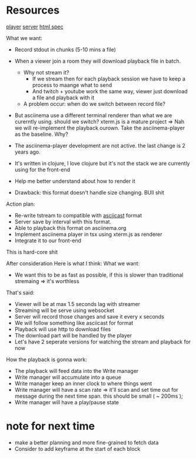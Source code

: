 # Resources
[player](https://github.com/asciinema/asciinema-player)
[server](https://github.com/asciinema/asciinema-server)
[html spec](https://html.spec.whatwg.org/#event-media-progress)


What we want:
- Record stdout in chunks (5-10 mins a file)
- When a viewer join a room they will download playback file in batch.
  - Why not stream it? 
    - If we stream then for each playback session we have to keep a process to maange what to send
    - And twitch + youtube work the same way, viewer just download a file and playback with it
  - A problem occur: when do we switch between record file?

- But asciinema use a different terminal renderer than what we are curerntly using. should we switch? xterm.js is a mature project
=> Nah we will re-implement the playback ourown. Take the asciinema-player as the baseline.
Why?
- The asciinema-player development are not active. the last change is 2 years ago.
- It's written in clojure, I love clojure but it's not the stack we are currently using for the front-end
- Help me better understand about how to render it

- Drawback: this format doesn't handle size changing. BUll shit

Action plan:
- Re-write tstream to compatible with [asciicast](https://github.com/asciinema/asciinema/blob/develop/doc/asciicast-v2.md) format
- Server save by interval with this format.
- Able to playback this format on asciinema.org
- Implement asciinema player in tsx using xterm.js as renderer
- Integrate it to our front-end

This is hard-core shit


After consideration Here is what I think:
What we want:
- We want this to be as fast as possible, if this is slower than traditional stremaing => it's worthless

That's said:
- Viewer will be at max 1.5 seconds lag with streamer
- Streaming will be serve using websocket
- Server will record those changes and save it every x seconds
- We will follow something like asciicast for format
- Playback will use http to download files
- The download part will be handled by the player
- Let's have 2 seperate versions for watching the stream and playback for now


How the playback is gonna work:
- The playback will feed data into the Write manager
- Write manager will accumulate into a queue
- Write manager keep an inner clock to where things went
- Write manager will have a scan rate => it'll scan and set time out for message during the next time span. this should be small ( ~ 200ms );
- Write manager will have a play/pause state



# note for next time
- make a better planning and more fine-grained to fetch data
- Consider to add keyframe at the start of each block

























